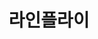 ---
id: 5
title: 라인플라이
caption: 초고속 인터넷가입 비교견적
url: https://linefly.co.kr/
category: Life
device: PC, Mobile
size: small
---
